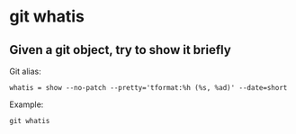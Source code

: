 # git whatis

## Given a git object, try to show it briefly

Git alias:

```git
whatis = show --no-patch --pretty='tformat:%h (%s, %ad)' --date=short
```

Example:

```shell
git whatis
```
